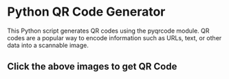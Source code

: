 # Python QR Code Generator

This Python script generates QR codes using the pyqrcode module. QR codes are a popular way to encode information such as URLs, text, or other data into a scannable image.
## Click the above images to get QR Code
